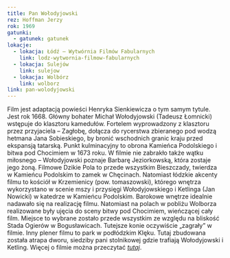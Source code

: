 ```yaml
---
title: Pan Wołodyjowski
rez: Hoffman Jerzy
rok: 1969
gatunki: 
  - gatunek: gatunek
lokacje:
  - lokacja: Łódź – Wytwórnia Filmów Fabularnych
    link: lodz-wytwornia-filmow-fabularnych
  - lokacja: Sulejów
    link: sulejow
  - lokacja: Wolbórz
    link: wolborz
link: pan-wolodyjowski
---
```

Film jest adaptacją powieści Henryka Sienkiewicza o tym samym tytule. Jest rok 1668. Główny bohater Michał Wołodyjowski (Tadeusz Łomnicki) wstępuje do klasztoru kamedułów. Fortelem wyprowadzony z klasztoru przez przyjaciela – Zagłobę, dołącza do rycerstwa zbieranego pod wodzą hetmana Jana Sobieskiego, by bronić wschodnich granic kraju przed ekspansją tatarską. Punkt kulminacyjny to obrona Kamieńca Podolskiego i bitwa pod Chocimiem w 1673 roku. W filmie nie zabrakło także wątku miłosnego – Wołodyjowski poznaje  Barbarę Jeziorkowską, która zostaje jego żoną. 
Filmowe Dzikie Pola to przede wszystkim Bieszczady, twierdza w Kamieńcu Podolskim to zamek w Chęcinach. Natomiast łódzkie akcenty filmu to kościół w Krzemienicy (pow. tomaszowski), którego wnętrza wykorzystano  w scenie mszy i przysięgi Wołodyjowskiego i Ketlinga (Jan Nowicki) w katedrze w Kamieńcu Podolskim. Barokowe wnętrze idealnie nadawało się na realizację filmu. Natomiast na polach w pobliżu Wolborza realizowane były ujęcia do sceny bitwy pod Chocimiem, wieńczącej cały film. Miejsce to wybrane zostało przede wszystkim ze względu na bliskość Stada Ogierów w Bogusławicach. Tutejsze konie oczywiście „zagrały” w filmie. 
Inny plener filmu to park w podłódzkim Klęku. Tutaj zbudowana została atrapa dworu, siedziby pani stolnikowej gdzie trafiają Wołodyjowski i Ketling.
Więcej o filmie można przeczytać [*tutaj*](http://www.filmpolski.pl/fp/index.php?film=12443).
